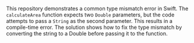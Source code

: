 This repository demonstrates a common type mismatch error in Swift. The `calculateArea` function expects two `Double` parameters, but the code attempts to pass a `String` as the second parameter. This results in a compile-time error.  The solution shows how to fix the type mismatch by converting the string to a Double before passing it to the function.